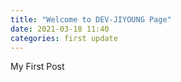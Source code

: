 ```yaml
---
title: "Welcome to DEV-JIYOUNG Page"
date: 2021-03-18 11:40
categories: first update
---
```


My First Post
